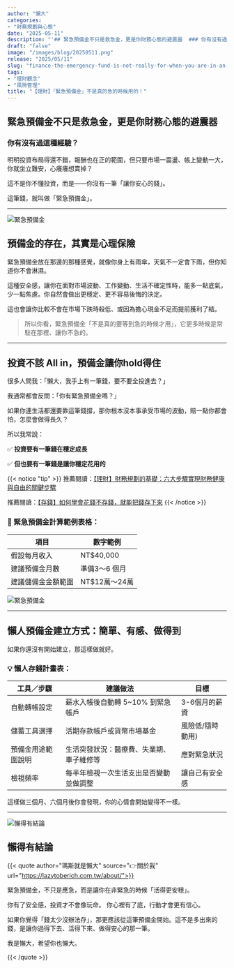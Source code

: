 ```yaml
---
author: "懶大"
categories:
- "財務規劃與心態"
date: "2025-05-11"
description: "'## 緊急預備金不只是救急金，更是你財務心態的避震器  ### 你有沒有過這種經驗？  明明投資布局得還不錯，報酬也在正的範圍，但只要市場一震盪、帳上變動一大，你就坐立難安，心癢癢想賣掉？  這不是你不懂投資，而是——你沒有一筆「讓你安心的錢」。  這筆錢，就叫做「緊急預備金」。  ---  ![緊急預備金](..."
draft: "false"
image: "/images/blog/20250511.png"
release: "2025/05/11"
slug: "finance-the-emergency-fund-is-not-really-for-when-you-are-in-an-emergency"
tags:
- "理財觀念"
- "風險管理"
title: "【理財】「緊急預備金」不是真的急的時候用的！"
---
```

## 緊急預備金不只是救急金，更是你財務心態的避震器

### 你有沒有過這種經驗？

明明投資布局得還不錯，報酬也在正的範圍，但只要市場一震盪、帳上變動一大，你就坐立難安，心癢癢想賣掉？

這不是你不懂投資，而是——你沒有一筆「讓你安心的錢」。

這筆錢，就叫做「緊急預備金」。

---

![緊急預備金](https://images.unsplash.com/photo-1635247187021-ad5ab658bc5e?ixlib=rb-4.0.3&q=85&fm=jpg&crop=entropy&cs=srgb)

## 預備金的存在，其實是心理保險

緊急預備金放在那邊的那種感覺，就像你身上有雨傘，天氣不一定會下雨，但你知道你不會淋濕。

這種安全感，讓你在面對市場波動、工作變動、生活不確定性時，能多一點底氣，少一點焦慮。你自然會做出更穩定、更不容易後悔的決定。

這也會讓你比較不會在市場下跌時殺低、或因為擔心現金不足而提前獲利了結。

> 所以你看，緊急預備金「不是真的要等到急的時候才用」，它更多時候是常駐在那裡、讓你不急的。
> 



---

## 投資不該 All in，預備金讓你hold得住

很多人問我：「懶大，我手上有一筆錢，要不要全投進去？」

我通常都會反問：「你有緊急預備金嗎？」

如果你連生活都還要靠這筆錢撐，那你根本沒本事承受市場的波動，賠一點你都會怕，怎麼會做得長久？

所以我常說：

✅ **投資要有一筆錢在穩定成長**

✅ **但也要有一筆錢是讓你穩定花用的**

{{< notice "tip" >}}
推薦閱讀：[【理財】財務規劃的基礎：六大步驟實現財務健康與自由的關鍵步驟](https://lazytoberich.com.tw/blog/finance-the-basics-of-financial-planning-six-key-steps-to-achieve-financial-health-and-freedom/)

推薦閱讀：[【存錢】如何學會花錢不存錢，就能把錢存下來](https://lazytoberich.com.tw/blog/how-to-learn-to-spend-not-save-and-still-save-money/)
{{< /notice >}}

### 🔧 緊急預備金計算範例表格：

| 項目        | 數字範例        | 
|-----------|-------------|
| 假設每月收入    | NT\$40,000  | 
| 建議預備金月數   | 準備3～6 個月    |
| 建議儲備金金額範圍 | NT\$12萬～24萬 |


![緊急預備金](https://images.unsplash.com/photo-1580115465903-0e4a824a4e9a?ixlib=rb-4.1.0&q=85&fm=jpg&crop=entropy&cs=srgb)

---

## 懶人預備金建立方式：簡單、有感、做得到

如果你還沒有開始建立，那這樣做就好。

### 💡 懶人存錢計畫表：

| **工具／步驟**     | **建議做法**                | **目標**    |
| --------- |---------------------|-----------|
| 自動轉帳設定    | 薪水入帳後自動轉 5~10% 到緊急帳戶| 3-6個月的薪資  |
| 儲蓄工具選擇    | 活期存款帳戶或貨幣市場基金| 風險低/隨時動用) |
| 預備金用途範圍說明 | 生活突發狀況：醫療費、失業期、車子維修等| 應對緊急狀況    |
| 檢視頻率      | 每半年檢視一次生活支出是否變動並做調整 | 讓自己有安全感   |

這樣做三個月、六個月後你會發現，你的心情會開始變得不一樣。

---

![懶得有結論](/images/blog/lazytobeconclude.svg)

## 懶得有結論

{{< quote author="瑪斯就是懶大" source="👉關於我" url="https://lazytoberich.com.tw/about/">}}

緊急預備金，不只是應急，而是讓你在非緊急的時候「活得更安穩」。

你有了安全感，投資才不會像玩命。
你心裡有了底，行動才會更有信心。

如果你覺得「錢太少沒辦法存」，那更應該從這筆預備金開始。這不是多出來的錢，是讓你過得下去、活得下來、做得安心的那一筆。

我是懶大，希望你也懶大。

{{< /quote >}}